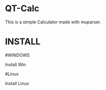 # QT-Calc
This is a simple Calculator made with muparser.

# INSTALL
#WINDOWS

Install Win

#Linux

Install Linux
